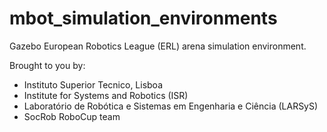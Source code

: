 mbot_simulation_environments
=======

Gazebo European Robotics League (ERL) arena simulation environment.

Brought to you by:

- Instituto Superior Tecnico, Lisboa
- Institute for Systems and Robotics (ISR)
- Laboratório de Robótica e Sistemas em Engenharia e Ciência (LARSyS)
- SocRob RoboCup team
